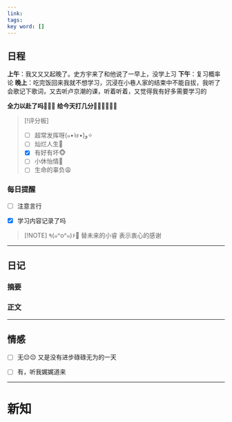 ```yaml
---
link: 
tags: 
key word: []
---
```


## 日程
**上午**：我又又又起晚了。史方宇来了和他说了一早上，没学上习
**下午**：复习概率论
**晚上**：吃完饭回来我就不想学习，沉浸在小巷人家的结束中不能自拔，我听了会歌记下歌词，又去听卢京潮的课，听着听着，又觉得我有好多需要学习的

**全力以赴了吗🐒🐒🐒**
**给今天打几分🐻‍❄️🐻‍❄️🐻‍❄️**

> [!评分板]
> - [ ] 超常发挥呀(๑•̀ㅂ•́)و✧
> - [ ] 灿烂人生🌊
> - [x] 有好有坏🐵
> - [ ] 小休怡情🤠
> - [ ] 生命的辜负😩

### 每日提醒
- [ ] 注意言行

- [x] 学习内容记录了吗


> [!NOTE] ٩(๑^o^๑)۶🎉
>替未来的小睿
>表示衷心的感谢

---
## 日记
### 摘要




### 正文




---


## 情感
- [ ] 无😔😔
 又是没有进步碌碌无为的一天
- [ ] 有，听我娓娓道来


---

# 新知



